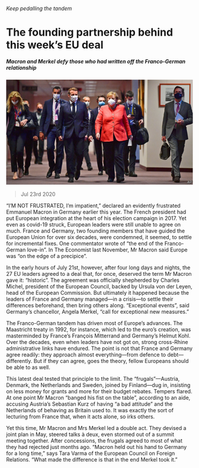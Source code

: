 ###### Keep pedalling the tandem

# The founding partnership behind this week’s EU deal 

##### Macron and Merkel defy those who had written off the Franco-German relationship 

![image](images/20200725_EUP001.jpg) 

> Jul 23rd 2020 

“I’M NOT FRUSTRATED, I’m impatient,” declared an evidently frustrated Emmanuel Macron in Germany earlier this year. The French president had put European integration at the heart of his election campaign in 2017. Yet even as covid-19 struck, European leaders were still unable to agree on much. France and Germany, two founding members that have guided the European Union for over six decades, were condemned, it seemed, to settle for incremental fixes. One commentator wrote of “the end of the Franco-German love-in”. In The Economist last November, Mr Macron said Europe was “on the edge of a precipice”.

In the early hours of July 21st, however, after four long days and nights, the 27 EU leaders agreed to a deal that, for once, deserved the term Mr Macron gave it: “historic”. The agreement was officially shepherded by Charles Michel, president of the European Council, backed by Ursula von der Leyen, head of the European Commission. But ultimately it happened because the leaders of France and Germany managed—in a crisis—to settle their differences beforehand, then bring others along. “Exceptional events”, said Germany’s chancellor, Angela Merkel, “call for exceptional new measures.”


The Franco-German tandem has driven most of Europe’s advances. The Maastricht treaty in 1992, for instance, which led to the euro’s creation, was masterminded by France’s François Mitterrand and Germany’s Helmut Kohl. Over the decades, even when leaders have not got on, strong cross-Rhine administrative links have endured. The point is not that France and Germany agree readily: they approach almost everything—from defence to debt—differently. But if they can agree, goes the theory, fellow Europeans should be able to as well.

This latest deal tested that principle to the limit. The “frugals”—Austria, Denmark, the Netherlands and Sweden, joined by Finland—dug in, insisting on less money for grants and more for their budget rebates. Tempers flared. At one point Mr Macron “banged his fist on the table”, according to an aide, accusing Austria’s Sebastian Kurz of having “a bad attitude” and the Netherlands of behaving as Britain used to. It was exactly the sort of lecturing from France that, when it acts alone, so irks others.

Yet this time, Mr Macron and Mrs Merkel led a double act. They devised a joint plan in May, steered talks à deux, even stormed out of a summit meeting together. After concessions, the frugals agreed to most of what they had rejected just months ago. “Macron held out his hand to Germany for a long time,” says Tara Varma of the European Council on Foreign Relations. “What made the difference is that in the end Merkel took it.”

